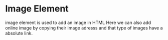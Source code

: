 # Image Element
 image element is used to add an image in HTML
 Here we can also add online image by copying their image adresss and that type of images have a absolute link.
